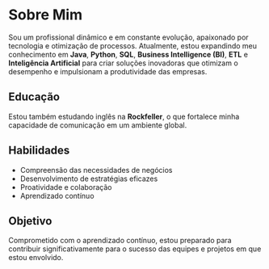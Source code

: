 # Sobre Mim

Sou um profissional dinâmico e em constante evolução, apaixonado por tecnologia e otimização de processos. Atualmente, estou expandindo meu conhecimento em **Java**, **Python**, **SQL**, **Business Intelligence (BI)**, **ETL** e **Inteligência Artificial** para criar soluções inovadoras que otimizam o desempenho e impulsionam a produtividade das empresas.

## Educação

Estou também estudando inglês na **Rockfeller**, o que fortalece minha capacidade de comunicação em um ambiente global.

## Habilidades

- Compreensão das necessidades de negócios
- Desenvolvimento de estratégias eficazes
- Proatividade e colaboração
- Aprendizado contínuo

## Objetivo

Comprometido com o aprendizado contínuo, estou preparado para contribuir significativamente para o sucesso das equipes e projetos em que estou envolvido.
